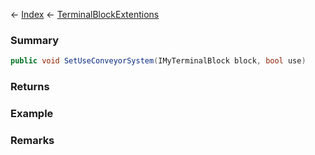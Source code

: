 ← [Index](Api-Index) ← [TerminalBlockExtentions](Sandbox.ModAPI.Ingame.TerminalBlockExtentions)

### Summary

```csharp
public void SetUseConveyorSystem(IMyTerminalBlock block, bool use)
```

### Returns

### Example

### Remarks

